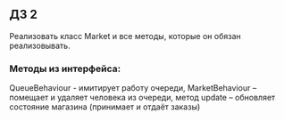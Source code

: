 ## ДЗ 2
Реализовать класс Market и все методы, которые он обязан реализовывать.
### Методы из интерфейса:
QueueBehaviour - имитирует работу очереди,
MarketBehaviour – помещает и удаляет человека из очереди, метод
update – обновляет состояние магазина (принимает и отдаёт заказы)